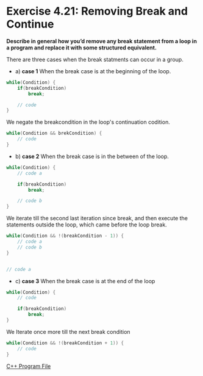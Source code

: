 # Exercise 4.21: Removing Break and Continue

**Describe in general how you’d remove any break statement from a loop in a program and replace it with some structured equivalent.**

There are three cases when the break statments can occur in a group. 

- a) **case 1** When the break case is at the beginning of the loop.

```cpp
while(Condition) {
    if(breakCondition)
        break;

    // code
}
```

We negate the breakcondition in the loop's continuation codition.

```cpp
while(Condition && brekCondition) {
    // code
}
```

- b) **case 2** When the break case is in the between of the loop.

```cpp
while(Condition) {
    // code a 

    if(breakCondition)
        break;

    // code b
}
```

We iterate till the second last iteration since break, and then execute the statements outside the loop, which came before the loop break.

```cpp
while(Condition && !(breakCondition - 1)) {
    // code a 
    // code b
}


// code a
```

- c) **case 3** When the break case is at the end of the loop

```cpp
while(Condition) {
    // code 

    if(breakCondition)
        break;
}
```

We Iterate once more till the next break condition

```cpp
while(Condition && !(breakCondition + 1)) {
    // code
}
```

[C++ Program File](p04_21.cpp)